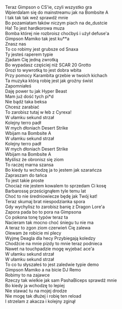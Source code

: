 Teraz Gimpson o CS'ie, czyli wszystko gra\
Wpierdalam się do mainstreamu jak na Bombsite A\
I tak tak tak weź sprawdź mnie\
Bo pozamiatam łaków niczym piach na de_dustcie\
Ha! To jest hardkorowa muza\
Bomba której nie rozbroisz choćbyś i użył defuse'a\
Gimpson Mamiko tak jest ku**a\
Znasz nas\
To co robimy jest grubsze od Snaxa\
Ty jesteś raperem typie\
Zjadam Cię jedną zwrotką\
Bo wypadasz częściej niż SCAR 20 Grotto\
Grozi to wywrotką to jest dobra wbita\
Przy pomocy Karambita grzebie w twoich kichach\
Ta muzyka którą robię jest jak groźny świst\
Zapomniałeś\
Daję power tu jak Hyper Beast\
Mam już dość tych pi*d\
Nie bądź taka beksa\
Chcesz zarabiać\
To zarobisz tutaj w łeb z Cyrexa!\
W ułamku sekund strzał\
Kolejny terro padł\
W mych dłoniach Desert Strike\
Wbijam na Bombsite A\
W ułamku sekund strzał\
Kolejny terro padł\
W mych dłoniach Desert Strike\
Wbijam na Bombsite A\
Myślisz że obronisz się ziom\
To raczej marna szansa\
Bo kiedy tu wchodzę ja to jestem jak szarańcza\
Zapraszam do tańca\
To jest takie proste\
Chociaż nie jestem kowalem to sprzedam Ci kosę\
Barbarossę prześcignąłem tyle temu lat\
Choć to nie średniowiecze będę jak Twój kat!\
Teraz skumaj brat niespodzianka spora\
Gdy wychylisz to zarobisz banię z Dragon Lore'a\
Zapora pada bo to pora na Gimpsona\
Co pokona tonę typów teraz ta\
Nacieram tak mocno choć śniegu tu nie ma\
A teraz to zgon ziom czerwień Cię zalewa\
Olewam że robicie mi plecy\
Wyjmę Deagla dla hecy Przybiegają koledzy\
Chodźcie na mnie pizdy to mnie teraz podnieca\
Nawet na touchpadzie mogę wyjebać ace'a\
W ułamku sekund strzał\
W ułamku sekund strzał\
To co tu słyszałeś to jest zaledwie typie demo\
Gimpson Mamiko a na bicie DJ Remo\
Robimy to na zajawce\
Rzeczy tak wielkie jak sam PashaBiceps sprawdź mnie\
Bo kiedy ja wchodzę to lepiej\
Nie stawać tu na mojej drodze\
Nie mogę tak dłużej i robię ten reload\
I strzelam z akacza i kolejny zginął